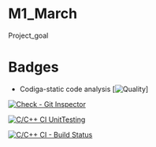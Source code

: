 # M1_March
Project_goal
# Badges
* Codiga-static code analysis
[![Quality](https://api.codiga.io/project/32309/status/svg)]

[![Check - Git Inspector](https://github.com/Sangiv98/M1_March/actions/workflows/gitinspector.yml/badge.svg)](https://github.com/Sangiv98/M1_March/actions/workflows/gitinspector.yml)

[![C/C++ CI UnitTesting](https://github.com/Sangiv98/M1_March/actions/workflows/U_testing.yml/badge.svg)](https://github.com/Sangiv98/M1_March/actions/workflows/U_testing.yml)

[![C/C++ CI - Build Status](https://github.com/Anithknb/M1_projectgoal_utility./actions/workflows/c-cpp.yml/badge.svg)](https://github.com/Anithknb/M1_projectgoal_utility./actions/workflows/c-cpp.yml)

